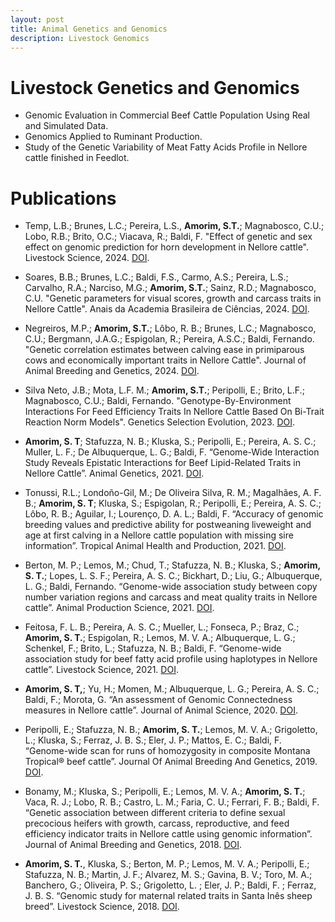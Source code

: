 ```yaml
---
layout: post
title: Animal Genetics and Genomics
description: Livestock Genomics
---
```


# Livestock Genetics and Genomics

- Genomic Evaluation in Commercial Beef Cattle Population Using Real and Simulated Data.
- Genomics Applied to Ruminant Production.
- Study of the Genetic Variability of Meat Fatty Acids Profile in Nellore cattle finished in Feedlot.

# Publications


* Temp, L.B.; Brunes, L.C.; Pereira, L.S., **Amorim, S.T.**; Magnabosco, C.U.; Lobo, R.B.; Brito, O.C.; Viacava, R.; Baldi, F. "Effect of genetic and sex effect on genomic prediction for horn development in Nellore cattle". Livestock Science, 2024. [DOI](10.1016/j.livsci.2024.105478).

* Soares, B.B.; Brunes, L.C.; Baldi, F.S., Carmo, A.S.; Pereira, L.S.; Carvalho, R.A.; Narciso, M.G.; **Amorim, S.T.**; Sainz, R.D.; Magnabosco, C.U. "Genetic parameters for visual scores, growth and carcass traits in Nellore Cattle". Anais da Academia Brasileira de Ciências, 2024. [DOI](https://doi.org/10.1590/0001-3765202420230010). 

* Negreiros, M.P.; **Amorim, S.T.**; Lôbo, R. B.; Brunes, L.C.; Magnabosco, C.U.; Bergmann, J.A.G.; Espigolan, R.; Pereira, A.S.C.; Baldi, Fernando. "Genetic correlation estimates between calving ease in primiparous cows and economically important traits in Nellore Cattle". Journal of Animal Breeding and Genetics, 2024. [DOI](10.1111/jbg.12851).

* Silva Neto, J.B.; Mota, L.F. M.; **Amorim, S.T.**; Peripolli, E.; Brito, L.F.; Magnabosco, C.U.; Baldi, Fernando. "Genotype-By-Environment Interactions For Feed Efficiency Traits In Nellore Cattle Based On Bi-Trait Reaction Norm Models". Genetics Selection Evolution, 2023. [DOI](https://doi.org/10.1186/s12711-023-00867-2).

* **Amorim, S. T**; Stafuzza, N. B.; Kluska, S.; Peripolli, E.; Pereira, A. S. C.; Muller, L. F.; De Albuquerque, L. G.; Baldi, F. “Genome-Wide Interaction Study Reveals Epistatic Interactions for Beef Lipid-Related Traits in Nellore Cattle”. Animal Genetics, 2021. [DOI](https://doi.org/10.1111/age.13124).

* Tonussi, R.L.; Londoño-Gil, M.; De Oliveira Silva, R. M.; Magalhães, A. F. B.; **Amorim, S. T**; Kluska, S.; Espigolan, R.; Peripolli, E.; Pereira, A. S. C.; Lôbo, R. B.; Aguilar, I.; Lourenço, D. A. L.; Baldi, F. “Accuracy of genomic breeding values and predictive ability for postweaning liveweight and age at first calving in a Nellore cattle population with missing sire information”. Tropical Animal Health and Production, 2021. [DOI](https://doi.org/10.1007/s11250-021-02879-w).

* Berton, M. P.; Lemos, M.; Chud, T.; Stafuzza, N. B.; Kluska, S.; **Amorim, S. T.**; Lopes, L. S. F.; Pereira, A. S. C.; Bickhart, D.; Liu, G.; Albuquerque, L. G.; Baldi, Fernando. “Genome-wide association study between copy number variation regions and carcass and meat quality traits in Nellore cattle”. Animal Production Science, 2021. [DOI](https://doi.org/10.1071/AN20275).

* Feitosa, F. L. B.; Pereira, A. S. C.; Mueller, L.; Fonseca, P.; Braz, C.; **Amorim, S. T.**; Espigolan, R.; Lemos, M. V. A.; Albuquerque, L. G.; Schenkel, F.; Brito, L.; Stafuzza, N. B.; Baldi, F. “Genome-wide association study for beef fatty acid profile using haplotypes in Nellore cattle”. Livestock Science, 2021. [DOI](https://doi.org/10.1016/j.livsci.2021.104396).

* **Amorim, S. T,**; Yu, H.; Momen, M.; Albuquerque, L. G.; Pereira, A. S. C.; Baldi, F.; Morota, G. “An assessment of Genomic Connectedness measures in Nellore cattle”. Journal of Animal Science, 2020. [DOI](https://doi.org/10.1093/jas/skaa289).

* Peripolli, E.; Stafuzza, N. B.; **Amorim, S. T.**; Lemos, M. V. A.; Grigoletto, L.; Kluska, S.; Ferraz, J. B. S.; Eler, J. P.; Mattos, E. C.; Baldi, F. “Genome-wide scan for runs of homozygosity in composite Montana Tropical® beef cattle”. Journal Of Animal Breeding And Genetics, 2019. [DOI]( https://doi.org/10.1111/jbg.12428).

* Bonamy, M.; Kluska, S.; Peripolli, E.; Lemos, M. V. A.; **Amorim, S. T.**; Vaca, R. J.; Lobo, R. B.; Castro, L. M.; Faria, C. U.; Ferrari, F. B.; Baldi, F. “Genetic association between different criteria to define sexual precocious heifers with growth, carcass, reproductive, and feed efficiency indicator traits in Nellore cattle using genomic information”. Journal of Animal Breeding and Genetics, 2018. [DOI](http://dx.doi.org/10.1111/jbg.12366).

* **Amorim, S. T.**, Kluska, S.; Berton, M. P.; Lemos, M. V. A.; Peripolli, E.; Stafuzza, N. B.; Martin, J. F.; Alvarez, M. S.; Gavina, B. V.; Toro, M. A.; Banchero, G.; Oliveira, P. S.; Grigoletto, L. ; Eler, J. P.; Baldi, F. ; Ferraz, J. B. S. “Genomic study for maternal related traits in Santa Inês sheep breed”. Livestock Science, 2018. [DOI](http://dx.doi.org/10.1016/j.livsci.2018.09.011).

